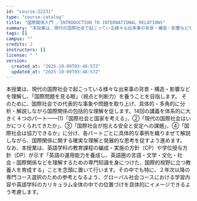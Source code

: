 ```yaml
---
id: "course:22231"
type: "course-catalog"
title: "国際関係入門 ／INTRODUCTION TO INTERNATIONAL RELATIONS"
summary: "本授業は、現代の国際社会で起こっている様々な出来事の背景・構造・影響などを理解し、｢国際問題を見る眼｣（視点と判断力）を養うことを目指します。 そのために、国際社会での代表的な事象や問題を取り上げ、具体的・多角的に分析・解説しながら国際関係…"
tags: []
campus: ""
credits: 2
instructors: []
license: " "
version:
  created_at: "2025-10-09T03:48:57Z"
  updated_at: "2025-10-09T03:48:57Z"
---
```


本授業は、現代の国際社会で起こっている様々な出来事の背景・構造・影響などを理解し、｢国際問題を見る眼｣（視点と判断力）を養うことを目指します。 そのために、国際社会での代表的な事象や問題を取り上げ、具体的・多角的に分析・解説しながら国際関係の包括的な理解を促します。14回の講義を体系的に大きく４つのパート——(1)「国際社会と国家を考える」、②「現代の国際社会はいかにつくられてきたか」、③「国際社会が抱える安全と安定への課題」、④「国際社会は協力できるか」に分け、各パートごとに具体的な事例を織りまぜて解説しながら、国際関係に関する確実な理解と発展的な思考を促すよう進めます。 なお、本授業は、英語学科の教育課程の編成・実施の方針（CP）や学位授与方針（DP）が示す「英語の運用能力を養成し、英語圏の言語・文学・文化・社会・国際関係などを理解するための専門知識を身につけた、国際的視野に立つ教養人を育成する」ことを念頭に置いて行います。その中でも特に、２年次以降の専門コース選択のための参考となるよう、グローバル社会コースにおける学習内容や英語学科のカリキュラム全体の中での位置づけを具体的にイメージできるよう考慮します。
